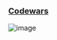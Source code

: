 ### [Codewars](https://www.codewars.com)
![image](https://www.codewars.com/users/daanmooij/badges/large)
